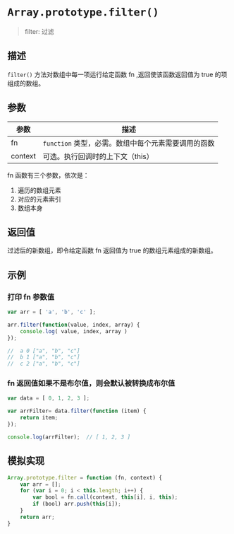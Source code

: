 # `Array.prototype.filter()`

> filter: 过滤 

## 描述

`filter()` 方法对数组中每一项运行给定函数 fn ,返回使该函数返回值为 true 的项组成的数组。

## 参数

参数 | 描述
--- | ---
fn | `function` 类型，必需。数组中每个元素需要调用的函数
context | 可选。执行回调时的上下文（this）

fn 函数有三个参数，依次是：
1. 遍历的数组元素
2. 对应的元素索引
3. 数组本身

## 返回值

过滤后的新数组，即令给定函数 fn 返回值为 true 的数组元素组成的新数组。

## 示例

### 打印 fn 参数值

```js
var arr = [ 'a', 'b', 'c' ];

arr.filter(function(value, index, array) {
    console.log( value, index, array )
});

//  a 0 ["a", "b", "c"]
//  b 1 ["a", "b", "c"]
//  c 2 ["a", "b", "c"]
```

### fn 返回值如果不是布尔值，则会默认被转换成布尔值

```js
var data = [ 0, 1, 2, 3 ];

var arrFilter= data.filter(function (item) {
    return item;
});

console.log(arrFilter);  // [ 1, 2, 3 ]
```

## 模拟实现

```js
Array.prototype.filter = function (fn, context) {
    var arr = [];
    for (var i = 0; i < this.length; i++) {
        var bool = fn.call(context, this[i], i, this);
        if (bool) arr.push(this[i]);
    }
    return arr;
}
```
